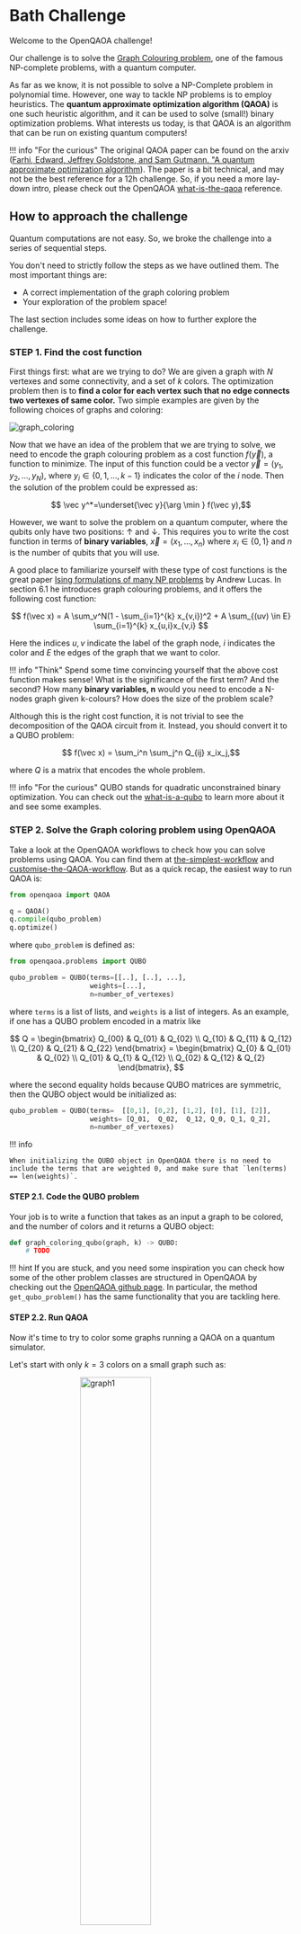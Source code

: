 # Bath Challenge

Welcome to the OpenQAOA challenge!

Our challenge is to solve the [Graph Colouring problem](https://en.wikipedia.org/wiki/Graph_coloring), one of the famous NP-complete problems, with a quantum computer.

As far as we know, it is not possible to solve a NP-Complete problem in polynomial time. However, one way to tackle NP problems is to employ heuristics. The **quantum approximate optimization algorithm (QAOA)** is one such heuristic algorithm, and it can be used to solve (small!) binary optimization problems. What interests us today, is that QAOA is an algorithm that can be run on existing quantum computers! 

!!! info "For the curious"
    The original QAOA paper can be found on the arxiv ([Farhi, Edward, Jeffrey Goldstone, and Sam Gutmann. "A quantum approximate optimization algorithm](https://arxiv.org/abs/1411.4028)). The paper is a bit technical, and may not be the best reference for a 12h challenge. So, if you need a more lay-down intro, please check out the OpenQAOA [what-is-the-qaoa](/docs/what-is-the-qaoa.md) reference.


## **How to approach the challenge**
Quantum computations are not easy. So, we broke the challenge into a series of sequential steps. 

You don't need to strictly follow the steps as we have outlined them. The most important things are:

 - A correct implementation of the graph coloring problem
 - Your exploration of the problem space!

The last section includes some ideas on how to further explore the challenge.


###  **STEP 1. Find the cost function**

First things first: what are we trying to do? We are given a graph with $N$ vertexes and some connectivity, and a set of $k$ colors. The optimization problem then is to **find a color for each vertex such that no edge connects two vertexes of same color.** Two simple examples are given by the following choices of graphs and coloring: 

![graph_coloring](../img/Greedy_colourings.svg.png)



Now that we have an idea of the problem that we are trying to solve, we need to encode the graph colouring problem as a cost function $f(\vec y)$, a function to minimize. The input of this function could be a vector $\vec y = (y_1, y_2, ..., y_N)$, where $y_i \in \{0, 1, ..., k-1\}$ indicates the color of the $i$ node. Then the solution of the problem could be expressed as:

$$ \vec y^*=\underset{\vec y}{\arg \min } f(\vec y),$$

However, we want to solve the problem on a quantum computer, where the qubits only have two positions: $\uparrow$ and $\downarrow$. This requires you to write the cost function in terms of **binary variables**, $\vec x = (x_1, ..., x_n)$ where $x_i \in \{0,1\}$ and $n$ is the number of qubits that you will use. 

A good place to familiarize yourself with these type of cost functions is the great paper [Ising formulations of many NP problems](https://arxiv.org/abs/1302.5843) by Andrew Lucas. In section $6.1$ he introduces graph colouring problems, and it offers the following cost function:

$$ f(\vec x) = 
A \sum_v^N(1 - \sum_{i=1}^{k} x_{v,i})^2 + A \sum_{(uv) \in E} \sum_{i=1}^{k} x_{u,i}x_{v,i}
$$

Here the indices $u, v$ indicate the label of the graph node, $i$ indicates the color and $E$ the edges of the graph that we want to color. 

!!! info "Think"
    Spend some time convincing yourself that the above cost function makes sense! What is the significance of the first term? And the second? How many **binary variables, n** would you need to encode a N-nodes graph given k-colours? How does the size of the problem scale?


Although this is the right cost function, it is not trivial to see the decomposition of the QAOA circuit from it. Instead, you should convert it to a QUBO problem:

$$ f(\vec x) = \sum_i^n \sum_j^n Q_{ij} x_ix_j,$$

where $Q$ is a matrix that encodes the whole problem. 

!!! info "For the curious"
    QUBO stands for quadratic unconstrained binary optimization. You can check out the [what-is-a-qubo](/docs/problems/what-is-a-qubo.md) to learn more about it and see some examples.

### **STEP 2. Solve the Graph coloring problem using OpenQAOA** 

Take a look at the OpenQAOA workflows to check how you can solve problems using QAOA. You can find them at [the-simplest-workflow](/docs/the-simplest-workflow.md) and [customise-the-QAOA-workflow](/docs/workflows/customise-the-QAOA-workflow.md). But as a quick recap, the easiest way to run QAOA is:

```Python
from openqaoa import QAOA

q = QAOA()
q.compile(qubo_problem)
q.optimize()
```

where `qubo_problem` is defined as:

```Python
from openqaoa.problems import QUBO

qubo_problem = QUBO(terms=[[..], [..], ...],
                    weights=[...],
                    n=number_of_vertexes)
```
where `terms` is a list of lists, and `weights` is a list of integers. As an example, if one has a QUBO problem encoded in a matrix like

$$ Q = 
\begin{bmatrix}
    Q_{00} & Q_{01} & Q_{02} \\
    Q_{10} & Q_{11} & Q_{12} \\
    Q_{20} & Q_{21} & Q_{22}
\end{bmatrix} = 
\begin{bmatrix}
    Q_{0} & Q_{01} & Q_{02} \\
    Q_{01} & Q_{1} & Q_{12} \\
    Q_{02} & Q_{12} & Q_{2}
\end{bmatrix},
$$

where the second equality holds because QUBO matrices are symmetric, then the QUBO object would be initialized as:
```Python
qubo_problem = QUBO(terms=  [[0,1], [0,2], [1,2], [0], [1], [2]],
                    weights= [Q_01,  Q_02,  Q_12, Q_0, Q_1, Q_2],
                    n=number_of_vertexes)
```

!!! info

    When initializing the QUBO object in OpenQAOA there is no need to include the terms that are weighted 0, and make sure that `len(terms) == len(weights)`.
 

#### **STEP 2.1. Code the QUBO problem**

Your job is to write a function that takes as an input a graph to be colored, and the number of colors and it returns a QUBO object:

```Python
def graph_coloring_qubo(graph, k) -> QUBO:
    # TODO
```

!!! hint
    If you are stuck, and you need some inspiration you can check how some of the other problem classes are structured in OpenQAOA by checking out the [OpenQAOA github page](https://github.com/entropicalabs/openqaoa/tree/main/src/openqaoa-core/problems). In particular, the method `get_qubo_problem()` has the same functionality that you are tackling here. 


#### **STEP 2.2. Run QAOA**

Now it's time to try to color some graphs running a QAOA on a quantum simulator. 

Let's start with only $k=3$ colors on a small graph such as:

<img src="/img/graph-1.png" alt="graph1" width="50%" height="50%" style="display: block; margin: 0 auto;"> 

Now convert this problem instance to a qubo using the `graph_coloring_qubo` function that you have implemented already by doing:

```Python
gc_qubo = graph_coloring_qubo(graph, k)
```
and simply compile the QAOA object with this qubo. As simple as this:
```Python
q = QAOA()
q.compile(gc_qubo)
q.optimize()
```
When you compile the object, OpenQAOA translates the QUBO to an ising Hamiltonian and compose the QAOA circuit. After that, when you optimize the algorithm tries to find the optimal parameters. This means that you have colored your first graph! Congratulations! To check the solutions you can do:
```Python
q.results.most_probable_states
```

<br>
You can try to color other more complicated graphs, some examples could be:

<img src="/img/graph-2.png" alt="graph2" width="40%" style="display: float; margin-right: 2.5%; margin-left: 2.5%;"> 
<img src="/img/graph-3.png" alt="graph2" width="40%" style="display: float; margin: 0 auto;"> 

!!! warning "QAOA is an heuristic"

    You may find solutions that are not optimal. This can happen because QAOA is an approximation and quantum computers are noisy. We recommend you to solve the problem classically to see the optimal solutions that we are trying to find with QAOA. You can do that with OpenQAOA: 

        ground_state_hamiltonian(qubo.hamiltonian)



!!! danger "Try not to crash your laptop!"
    Remember that to simulate a quantum computer you need $2^{n}$ variables, where $n$ is the number of qubits. In our case this means that given $n$ colors and $N$ vertexes you will need $2^{nN}$ numbers. Typically each number is represented by 128bits. You can try to plot $128 * 2^{nN}$ to see how quickly you will run out RAM! 

### **STEP 3. Interpret the result**

So, you ran a QAOA workflow successfully ... what next? Well, you can start studying the `q.results` object. First, read the [making-sense-of-the-result](/docs/making-sense-of-the-result.md) page. 

The result will look at so
```Python
> results
{'solutions_bitstrings': ['010110'], 'bitstring_energy': -4.0}
```

This represents the most probable quantum state identified by the QAOA. In order to figure out how to interpret this result, you need to go back to the cost function. You need to make sure you know how to map each binary variable within the bistring back to the binary variable $x_{v,i}$!


### **OPTIONAL. Study the QAOA parameters**

Our goal is to achieve the lowest cost value. How does the lowest cost change as we vary certain QAOA Parameters? 

What happens when you vary the number of layers $p$? And as you increase the number of vertexes? What can you tell about the size of the graph? And is there anything special when it comes to the initialization parameters? 

You can easily test many of these parameters through OpenQAOA workflow setters:

```Python
q = QAOA()
q.set_circuit_properties(p=3, param_type='fourier', q=2)
```

Can you find a combination of QAOA Parameters that gives you the best result for any random graph?

### **OPTIONAL. Study the Graph and the Solution**

Andrew Lukas paper says that given `k` colors and `N` vertexes it takes `nN` qubits to encode the problem. Without saturating your RAM, do you think you can play around with different graph topologies and colouring schemes?

Maybe try to plot a scaling of the performance of the algorithm as a function of changing graph properties (e.g. edge connectivity).

### **Extras** 

In the eventuality that you have had the time to explore QAOA and the graph colouring problem, here are a few ideas to keep you entertained:

- Try to solve the problem using a Quantum Computer! We suggest you use the free IBM ones, see the [ibmq](/docs/devices/ibmq.md) page
- Can you come up with some interesting parameter initialization strategies?
- Have a look at [RQAOA](/docs/workflows/recursive-qaoa.md): how does it perform with respect to plain QAOA?
 
